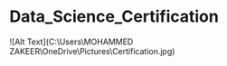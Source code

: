 # Data_Science_Certification




![Alt Text](C:\Users\MOHAMMED ZAKEER\OneDrive\Pictures\Certification.jpg)

